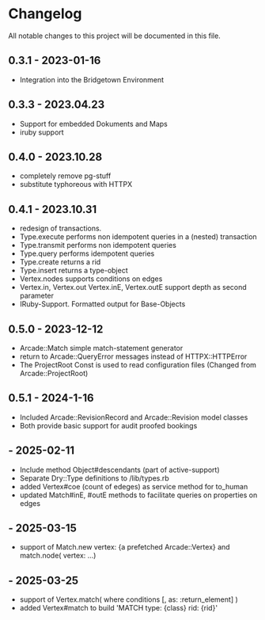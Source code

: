 # Changelog

All notable changes to this project will be documented in this file.



## 0.3.1 - 2023-01-16

- Integration into the Bridgetown Environment 

## 0.3.3 - 2023.04.23
- Support for embedded Dokuments and Maps
- iruby support 

## 0.4.0 - 2023.10.28
- completely remove pg-stuff
- substitute typhoreous with  HTTPX

## 0.4.1 - 2023.10.31
- redesign of transactions. 
- Type.execute performs non idempotent queries  in a (nested) transaction
- Type.transmit performs non idempotent queries 
- Type.query performs idempotent queries 
- Type.create returns a rid
- Type.insert returns a type-object
- Vertex.nodes supports conditions on edges
- Vertex.in, Vertex.out Vertex.inE, Vertex.outE support depth as second parameter
- IRuby-Support. Formatted output for Base-Objects

## 0.5.0 - 2023-12-12
- Arcade::Match simple match-statement generator
- return to Arcade::QueryError messages instead of HTTPX::HTTPError
- The ProjectRoot Const is used to read configuration files (Changed from Arcade::ProjectRoot)

## 0.5.1 - 2024-1-16
- Included Arcade::RevisionRecord and Arcade::Revision model classes
- Both provide basic support for audit proofed bookings
##       - 2025-02-11
- Include method Object#descendants (part of active-support)
- Separate Dry::Type definitions to /lib/types.rb
- added Vertex#coe (count of edeges) as service method for to_human
- updated Match#inE, #outE methods to facilitate queries on properties on edges
##       - 2025-03-15
- support of Match.new vertex: {a prefetched Arcade::Vertex} and match.node( vertex: ...) 
##       - 2025-03-25
- support of Vertex.match( where conditions [, as: :return_element] )
- added Vertex#match to build  'MATCH type: {class} rid: {rid}'



